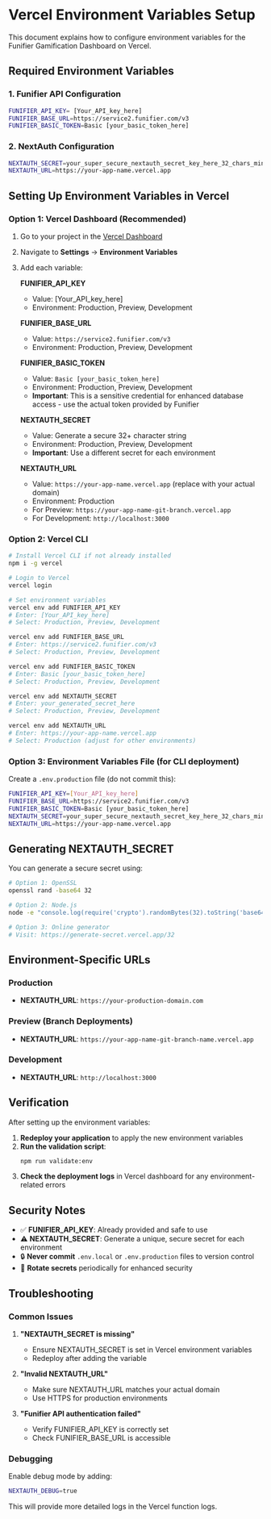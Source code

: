 # Vercel Environment Variables Setup

This document explains how to configure environment variables for the Funifier Gamification Dashboard on Vercel.

## Required Environment Variables

### 1. Funifier API Configuration

```bash
FUNIFIER_API_KEY= [Your_API_key_here]
FUNIFIER_BASE_URL=https://service2.funifier.com/v3
FUNIFIER_BASIC_TOKEN=Basic [your_basic_token_here]
```

### 2. NextAuth Configuration

```bash
NEXTAUTH_SECRET=your_super_secure_nextauth_secret_key_here_32_chars_minimum
NEXTAUTH_URL=https://your-app-name.vercel.app
```

## Setting Up Environment Variables in Vercel

### Option 1: Vercel Dashboard (Recommended)

1. Go to your project in the [Vercel Dashboard](https://vercel.com/dashboard)
2. Navigate to **Settings** → **Environment Variables**
3. Add each variable:

   **FUNIFIER_API_KEY**
   - Value: [Your_API_key_here]
   - Environment: Production, Preview, Development

   **FUNIFIER_BASE_URL**
   - Value: `https://service2.funifier.com/v3`
   - Environment: Production, Preview, Development

   **FUNIFIER_BASIC_TOKEN**
   - Value: `Basic [your_basic_token_here]`
   - Environment: Production, Preview, Development
   - **Important**: This is a sensitive credential for enhanced database access - use the actual token provided by Funifier

   **NEXTAUTH_SECRET**
   - Value: Generate a secure 32+ character string
   - Environment: Production, Preview, Development
   - **Important**: Use a different secret for each environment

   **NEXTAUTH_URL**
   - Value: `https://your-app-name.vercel.app` (replace with your actual domain)
   - Environment: Production
   - For Preview: `https://your-app-name-git-branch.vercel.app`
   - For Development: `http://localhost:3000`

### Option 2: Vercel CLI

```bash
# Install Vercel CLI if not already installed
npm i -g vercel

# Login to Vercel
vercel login

# Set environment variables
vercel env add FUNIFIER_API_KEY
# Enter: [Your_API_key_here]
# Select: Production, Preview, Development

vercel env add FUNIFIER_BASE_URL
# Enter: https://service2.funifier.com/v3
# Select: Production, Preview, Development

vercel env add FUNIFIER_BASIC_TOKEN
# Enter: Basic [your_basic_token_here]
# Select: Production, Preview, Development

vercel env add NEXTAUTH_SECRET
# Enter: your_generated_secret_here
# Select: Production, Preview, Development

vercel env add NEXTAUTH_URL
# Enter: https://your-app-name.vercel.app
# Select: Production (adjust for other environments)
```

### Option 3: Environment Variables File (for CLI deployment)

Create a `.env.production` file (do not commit this):

```bash
FUNIFIER_API_KEY=[Your_API_key_here]
FUNIFIER_BASE_URL=https://service2.funifier.com/v3
FUNIFIER_BASIC_TOKEN=Basic [your_basic_token_here]
NEXTAUTH_SECRET=your_super_secure_nextauth_secret_key_here_32_chars_minimum
NEXTAUTH_URL=https://your-app-name.vercel.app
```

## Generating NEXTAUTH_SECRET

You can generate a secure secret using:

```bash
# Option 1: OpenSSL
openssl rand -base64 32

# Option 2: Node.js
node -e "console.log(require('crypto').randomBytes(32).toString('base64'))"

# Option 3: Online generator
# Visit: https://generate-secret.vercel.app/32
```

## Environment-Specific URLs

### Production

- **NEXTAUTH_URL**: `https://your-production-domain.com`

### Preview (Branch Deployments)

- **NEXTAUTH_URL**: `https://your-app-name-git-branch-name.vercel.app`

### Development

- **NEXTAUTH_URL**: `http://localhost:3000`

## Verification

After setting up the environment variables:

1. **Redeploy your application** to apply the new environment variables
2. **Run the validation script**:
   ```bash
   npm run validate:env
   ```
3. **Check the deployment logs** in Vercel dashboard for any environment-related errors

## Security Notes

- ✅ **FUNIFIER_API_KEY**: Already provided and safe to use
- ⚠️ **NEXTAUTH_SECRET**: Generate a unique, secure secret for each environment
- 🔒 **Never commit** `.env.local` or `.env.production` files to version control
- 🔄 **Rotate secrets** periodically for enhanced security

## Troubleshooting

### Common Issues

1. **"NEXTAUTH_SECRET is missing"**
   - Ensure NEXTAUTH_SECRET is set in Vercel environment variables
   - Redeploy after adding the variable

2. **"Invalid NEXTAUTH_URL"**
   - Make sure NEXTAUTH_URL matches your actual domain
   - Use HTTPS for production environments

3. **"Funifier API authentication failed"**
   - Verify FUNIFIER_API_KEY is correctly set
   - Check FUNIFIER_BASE_URL is accessible

### Debugging

Enable debug mode by adding:

```bash
NEXTAUTH_DEBUG=true
```

This will provide more detailed logs in the Vercel function logs.
